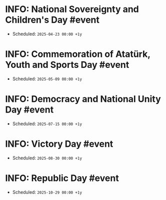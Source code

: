 # INFO: National Sovereignty and Children's Day #event
- Scheduled: `2025-04-23 00:00 +1y`

# INFO: Commemoration of Atatürk, Youth and Sports Day #event
- Scheduled: `2025-05-09 00:00 +1y`

# INFO: Democracy and National Unity Day #event
- Scheduled: `2025-07-15 00:00 +1y`

# INFO: Victory Day #event
- Scheduled: `2025-08-30 00:00 +1y`

# INFO: Republic Day #event
- Scheduled: `2025-10-29 00:00 +1y`
